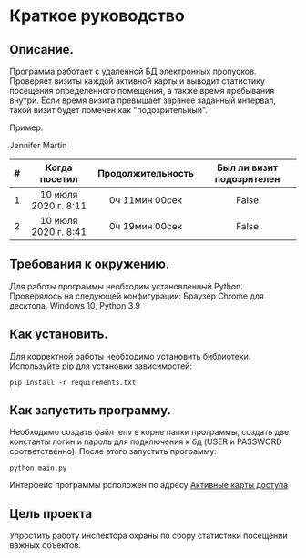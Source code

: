 # Краткое руководство

## Описание.

Программа работает с удаленной БД электронных пропусков. Проверяет визиты каждой активной карты
и выводит статистику посещения определенного помещения, а также время пребывания внутри.
Если время визита превышает заранее заданный интервал, такой визит будет помечен как "подозрительный".

Пример.

Jennifer Martin

| # |	Когда посетил	| Продолжительность | Был ли визит подозрителен |
|:---:|:-------------------:|:-------------------:|:---------------------------:|
|1|10 июля 2020 г. 8:11|0ч 11мин 00сек|False|
|2|10 июля 2020 г. 8:41|0ч 19мин 00сек|False|

## Требования к окружению.

Для работы программы необходим установленный Python.
Проверялось на следующей конфигурации:
Браузер Chrome для десктопа, Windows 10, Python 3.9

## Как установить.

Для корректной работы необходимо установить библиотеки.
Используйте pip для установки зависимостей:

```
pip install -r requirements.txt
```

## Как запустить программу.

Необходимо создать файл .env в корне папки программы, создать две константы логин и пароль для 
подключения к бд (USER и PASSWORD соответственно). После этого запустить программу:

```
python main.py
```

Интерфейс программы рсположен по адресу [Активные карты доступа](http://127.0.0.1:8000/)

## Цель проекта

Упростить работу инспектора охраны по сбору статистики посещений важных объектов.

